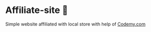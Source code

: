 # Affiliate-site :money_mouth_face: 
Simple website affiliated with local store
 with help of <a href="http://johnelder.com/">Codemy.com</a>
